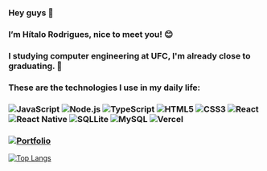 ### Hey guys 👋

### I’m Hítalo Rodrigues, nice to meet you! 😊

### I studying computer engineering at UFC, I'm already close to graduating. 🧐

### These are the technologies I use in my daily life:
### ![JavaScript](https://img.shields.io/badge/JavaScript-F7DF1E?style=for-the-badge&logo=javascript&logoColor=black) ![Node.js](https://img.shields.io/badge/Node.js-43853D?style=for-the-badge&logo=node.js&logoColor=white) ![TypeScript](https://img.shields.io/badge/TypeScript-007ACC?style=for-the-badge&logo=typescript&logoColor=white) ![HTML5](https://img.shields.io/badge/HTML5-E34F26?style=for-the-badge&logo=html5&logoColor=white) ![CSS3](https://img.shields.io/badge/CSS3-1572B6?style=for-the-badge&logo=css3&logoColor=white) ![React](https://img.shields.io/badge/React-20232A?style=for-the-badge&logo=react&logoColor=61DAFB) ![React Native](https://img.shields.io/badge/React_Native-20232A?style=for-the-badge&logo=react&logoColor=61DAFB) ![SQLLite](https://img.shields.io/badge/SQLite-07405E?style=for-the-badge&logo=sqlite&logoColor=white) ![MySQL](https://img.shields.io/badge/MySQL-005C84?style=for-the-badge&logo=mysql&logoColor=white) ![Vercel](https://img.shields.io/badge/Vercel-000000?style=for-the-badge&logo=vercel&logoColor=white) 


### [![Portfolio](https://img.shields.io/website?label=HitaloDev.com&style=for-the-badge&url=https://hitalodev.com/)](LINK)

[![Top Langs](https://github-readme-stats.vercel.app/api/top-langs/?username=HzimR&layout=compact)](https://github.com/HzimR/github-readme-stats)

<!--
**Hzimr/HzimR** is a ✨ _special_ ✨ repository because its `README.md` (this file) appears on your GitHub profile.

Here are some ideas to get you started:

- 🔭 I’m currently working on ...
- 🌱 I’m currently learning ...
- 👯 I’m looking to collaborate on ...
- 🤔 I’m looking for help with ...
- 💬 Ask me about ...
- 📫 How to reach me: ...
- 😄 Pronouns: ...
- ⚡ Fun fact: ...
-->
